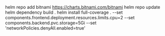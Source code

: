 helm repo add bitnami https://charts.bitnami.com/bitnami
helm repo update
helm dependency build .
helm install full-coverage . --set components.frontend.deployment.resources.limits.cpu=2 --set components.backend.pvc.storage=5Gi --set 'networkPolicies.denyAll.enabled=true'
